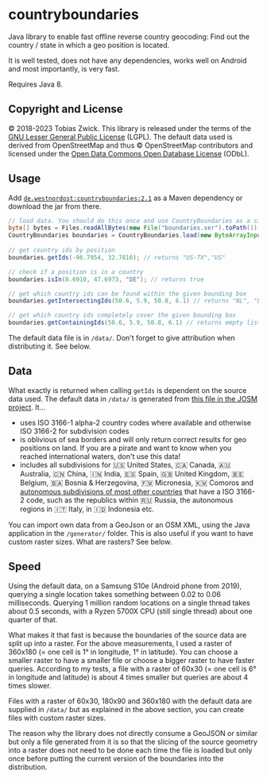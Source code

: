 # countryboundaries

Java library to enable fast offline reverse country geocoding: Find out the country / state in which a geo position is located.

It is well tested, does not have any dependencies, works well on Android and most importantly, is very fast.

Requires Java 8.

## Copyright and License

© 2018-2023 Tobias Zwick. This library is released under the terms of the [GNU Lesser General Public License](http://www.gnu.org/licenses/lgpl-3.0.html) (LGPL).
The default data used is derived from OpenStreetMap and thus © OpenStreetMap contributors and licensed under the [Open Data Commons Open Database License](https://opendatacommons.org/licenses/odbl/) (ODbL).

## Usage

Add [`de.westnordost:countryboundaries:2.1`](https://mvnrepository.com/artifact/de.westnordost/countryboundaries/2.1) as a Maven dependency or download the jar from there.

```java
// load data. You should do this once and use CountryBoundaries as a singleton.
byte[] bytes = Files.readAllBytes(new File("boundaries.ser").toPath());
CountryBoundaries boundaries = CountryBoundaries.load(new ByteArrayInputStream(bytes));
	
// get country ids by position
boundaries.getIds(-96.7954, 32.7816); // returns "US-TX","US"

// check if a position is in a country
boundaries.isIn(8.6910, 47.6973, "DE"); // returns true

// get which country ids can be found within the given bounding box
boundaries.getIntersectingIds(50.6, 5.9, 50.8, 6.1) // returns "NL", "LU", "DE", "BE", "BE-VLG", "BE-WAL"

// get which country ids completely cover the given bounding box
boundaries.getContainingIds(50.6, 5.9, 50.8, 6.1) // returns empty list
```

The default data file is in `/data/`. Don't forget to give attribution when distributing it. See below.

## Data

What exactly is returned when calling `getIds` is dependent on the source data used. The default data in `/data/` is generated from [this file in the JOSM project](https://josm.openstreetmap.de/export/HEAD/josm/trunk/resources/data/boundaries.osm). It...
- uses ISO 3166-1 alpha-2 country codes where available and otherwise ISO 3166-2 for subdivision codes
- is oblivious of sea borders and will only return correct results for geo positions on land. If you are a pirate and want to know when you reached international waters, don't use this data!
- includes all subdivisions for 🇺🇸 United States, 🇨🇦 Canada, 🇦🇺 Australia, 🇨🇳 China, 🇮🇳 India, 🇪🇸 Spain, 🇬🇧 United Kingdom, 🇧🇪 Belgium, 🇧🇦 Bosnia & Herzegovina, 🇫🇲 Micronesia, 🇰🇲 Comoros and [autonomous subdivisions of most other countries](https://en.wikipedia.org/wiki/List_of_autonomous_areas_by_country) that have a ISO 3166-2 code, such as the republics within 🇷🇺 Russia, the autonomous regions in 🇮🇹 Italy, in 🇮🇩 Indonesia etc.

You can import own data from a GeoJson or an OSM XML, using the Java application in the `/generator/` folder. This is also useful if you want to have custom raster sizes. What are rasters? See below.

## Speed

Using the default data, on a Samsung S10e (Android phone from 2019), querying a single location takes something between 0.02 to 0.06 milliseconds. Querying 1 million random locations on a single thread takes about 0.5 seconds, with a Ryzen 5700X CPU (still single thread) about one quarter of that.

What makes it that fast is because the boundaries of the source data are split up into a raster. For the above measurements, I used a raster of 360x180 (= one cell is 1° in longitude, 1° in latitude). 
You can choose a smaller raster to have a smaller file or choose a bigger raster to have faster queries. According to my tests, a file with a raster of 60x30 (= one cell is 6° in longitude and latitude) is about 4 times smaller but queries are about 4 times slower.

Files with a raster of 60x30, 180x90 and 360x180 with the default data are supplied in `/data/` but as explained in the above section, you can create files with custom raster sizes.

The reason why the library does not directly consume a GeoJSON or similar but only a file generated from it is so that the slicing of the source geometry into a raster does not need to be done each time the file is loaded but only once before putting the current version of the boundaries into the distribution.
